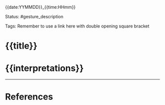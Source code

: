 
{{date:YYMMDD}}_{{time:HHmm}}

Status: #gesture_description

Tags:
Remember to use a link here with double opening square bracket
# {{title}}


# {{interpretations}}

---
# References



